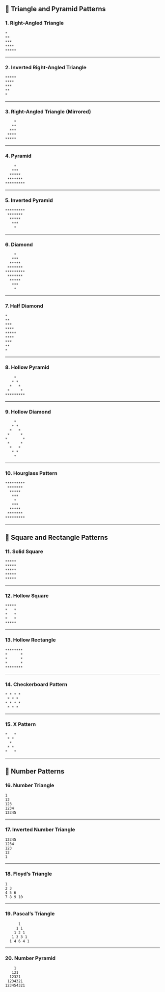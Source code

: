 ## 🔹 Triangle and Pyramid Patterns

### **1. Right-Angled Triangle**

```
*
**
***
****
*****
```

---

### **2. Inverted Right-Angled Triangle**

```
*****
****
***
**
*
```

---

### **3. Right-Angled Triangle (Mirrored)**

```
    *
   **
  ***
 ****
*****
```

---

### **4. Pyramid**

```
    *
   ***
  *****
 *******
*********
```

---

### **5. Inverted Pyramid**

```
*********
 *******
  *****
   ***
    *
```

---

### **6. Diamond**

```
    *
   ***
  *****
 *******
*********
 *******
  *****
   ***
    *
```

---

### **7. Half Diamond**

```
*
**
***
****
*****
****
***
**
*
```

---

### **8. Hollow Pyramid**

```
    *    
   * *   
  *   *  
 *     * 
*********
```

---

### **9. Hollow Diamond**

```
    *    
   * *   
  *   *  
 *     * 
*       *
 *     * 
  *   *  
   * *   
    *    
```

---

### **10. Hourglass Pattern**

```
*********
 *******
  *****
   ***
    *
   ***
  *****
 *******
*********
```

---

## 🔹 Square and Rectangle Patterns

### **11. Solid Square**

```
*****
*****
*****
*****
*****
```

---

### **12. Hollow Square**

```
*****
*   *
*   *
*   *
*****
```

---

### **13. Hollow Rectangle**

```
********
*      *
*      *
*      *
********
```

---

### **14. Checkerboard Pattern**

```
* * * *
 * * * 
* * * *
 * * * 
```

---

### **15. X Pattern**

```
*   *
 * * 
  *  
 * * 
*   *
```

---

## 🔹 Number Patterns

### **16. Number Triangle**

```
1
12
123
1234
12345
```

---

### **17. Inverted Number Triangle**

```
12345
1234
123
12
1
```

---

### **18. Floyd’s Triangle**

```
1
2 3
4 5 6
7 8 9 10
```

---

### **19. Pascal’s Triangle**

```
      1
     1 1
    1 2 1
   1 3 3 1
  1 4 6 4 1
```

---

### **20. Number Pyramid**

```
    1
   121
  12321
 1234321
123454321
```

